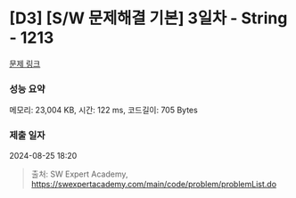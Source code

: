 # [D3] [S/W 문제해결 기본] 3일차 - String - 1213 

[문제 링크](https://swexpertacademy.com/main/code/problem/problemDetail.do?contestProbId=AV14P0c6AAUCFAYi) 

### 성능 요약

메모리: 23,004 KB, 시간: 122 ms, 코드길이: 705 Bytes

### 제출 일자

2024-08-25 18:20



> 출처: SW Expert Academy, https://swexpertacademy.com/main/code/problem/problemList.do